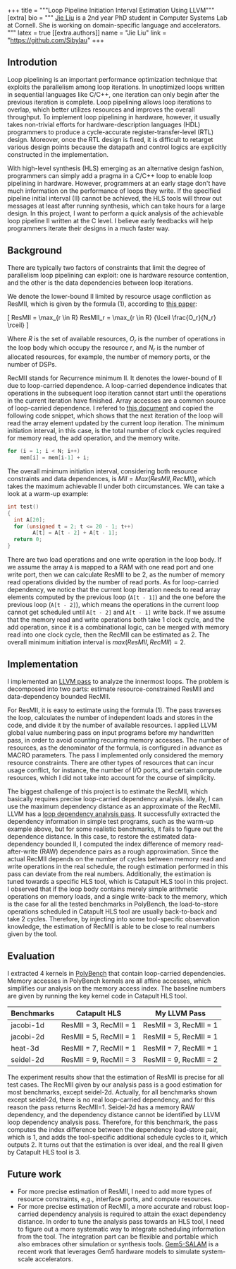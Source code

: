 
+++
title = """Loop Pipeline Initiation Interval Estimation Using LLVM"""
[extra]
bio = """
[Jie Liu](https://github.com/Sibylau) is a 2nd year PhD student in Computer Systems Lab at Cornell. She is working on domain-specific language and accelerators.
"""
latex = true
[[extra.authors]]
name = "Jie Liu"
link = "https://github.com/Sibylau"
+++

## Introdution
Loop pipelining is an important performance optimization technique that exploits 
the parallelism among loop iterations. In unoptimized loops written in sequential languages 
like C/C++, one iteration can only begin after the previous iteration is complete. 
Loop pipelining allows loop iterations to overlap, which better utilizes resources and 
improves the overall throughput. To implement loop pipelining in hardware, however, it 
usually takes non-trivial efforts for hardware-description languages (HDL) programmers 
to produce a cycle-accurate register-transfer-level (RTL) design. Moreover, once the RTL 
design is fixed, it is difficult to retarget various design points because the datapath and 
control logics are explicitly constructed in the implementation.

With high-level synthesis (HLS) emerging as an alternative design fashion, programmers 
can simply add a pragma in a C/C++ loop to enable loop pipelining in hardware. However,
programmers at an early stage don't have much information on the performance of loops 
they write. If the specified pipeline initial interval (II) cannot be achieved, the HLS 
tools will throw out messages at least after running synthesis, which can take hours for 
a large design. In this project, I want to perform a quick analysis of the achievable loop 
pipeline II written at the C level. I believe early feedbacks will help programmers iterate 
their designs in a much faster way.

## Background
There are typically two factors of constraints that limit the degree of parallelism loop 
pipelining can exploit: one is hardware resource contention, and the other is the data 
dependencies between loop iterations. 

We denote the lower-bound II limited by resource usage confliction as ResMII, which is 
given by the formula (1), according to [this paper](https://www.jstage.jst.go.jp/article/ipsjtsldm/11/0/11_46/_pdf):

\[ ResMII = \max_{r \in R} ResMII_r = \max_{r \in R} {\lceil \frac{O_r}{N_r} \rceil} \]

Where $R$ is the set of available resources, $O_r$ is the number of operations in the loop 
body which occupy the resource $r$, and $N_r$ is the number of allocated resources, for 
example, the number of memory ports, or the number of DSPs. 

RecMII stands for Recurrence minimum II. It denotes the lower-bound of II due to loop-carried 
dependence. A loop-carried dependence indicates that operations in the subsequent loop 
iteration cannot start until the operations in the current iteration have finished. Array 
accesses are a common source of loop-carried dependence. I refered to [this document](https://www.xilinx.com/support/documentation/sw_manuals/xilinx2015_2/sdsoc_doc/topics/calling-coding-guidelines/concept_pipelining_loop_unrolling.html#:~:text=A%20data%20dependence%20from%20an,called%20a%20loop%2Dcarried%20dependence.&text=In%20case%20of%20loop%20pipelining,operation%2C%20and%20the%20memory%20write) and copied the following code 
snippet, which shows that the next iteration of the loop will read the array element updated by the 
current loop iteration. The minimum initiation interval, in this case, is the total number of 
clock cycles required for memory read, the add operation, and the memory write.

```c
for (i = 1; i < N; i++)
    mem[i] = mem[i-1] + i;
```

The overall minimum initiation interval, considering both resource constraints and data 
dependences, is $MII = Max(ResMII, RecMII)$, which takes the maximum achievable II under both 
circumstances. We can take a look at a warm-up example:

```c
int test()
{
  int A[20];
  for (unsigned t = 2; t <= 20 - 1; t++)
        A[t] = A[t - 2] + A[t - 1];
  return 0;
}
```

There are two load operations and one write operation in the loop body. If we assume the array 
`A` is mapped to a RAM with one read port and one write port, then we can calculate ResMII to 
be 2, as the number of memory read operations divided by the number of read ports. As for 
loop-carried dependency, we notice that the current loop iteration needs to read array elements
computed by the previous loop (`A[t - 1]`) and the one before the previous loop (`A[t - 2]`), 
which means the operations in the current loop cannot get scheduled until `A[t - 2]` and `A[t - 1]`
write back.  If we assume that the memory read and write operations both take 1 clock cycle, and 
the add operation, since it is a combinational logic, can be merged with memory read into one clock 
cycle, then the RecMII can be estimated as 2. The overall minimum initiation interval is $max(ResMII, 
RecMII) = 2$.

## Implementation
I implemented an [LLVM pass](https://github.com/Sibylau/LLVM_10.0_walkthru/tree/master/llvm-pass/loop_II)
to analyze the innermost loops. The problem is decomposed into two parts: estimate resource-constrained 
ResMII and data-dependency bounded RecMII.

For ResMII, it is easy to estimate using the formula (1). The pass traverses the loop, calculates 
the number of independent loads and stores in the code, and divide it by the number of available 
resources. I applied LLVM global value numbering pass on input programs before my handwritten pass, 
in order to avoid counting recurring memory accesses. The number of resources, as the denominator of 
the formula, is configured in advance as MACRO parameters. The pass I implemented only considered the
memory resource constraints. There are other types of resources that can incur usage conflict, for 
instance, the number of I/O ports, and certain compute resources, which I did not take into account 
for the course of simplicity.

The biggest challenge of this project is to estimate the RecMII, which basically requires precise 
loop-carried dependency analysis. Ideally, I can use the maximum dependency distance as an approximate 
of the RecMII. LLVM has a [loop dependency analysis pass](https://llvm.org/doxygen/DependenceAnalysis_8cpp_source.html). 
It successfully extracted the dependency information in simple test programs, such as the warm-up 
example above, but for some realistic benchmarks, it fails to figure out the dependence distance. 
In this case, to restore the estimated data-dependency bounded II, I computed the index difference of 
memory read-after-write (RAW) dependence pairs as a rough approximation. Since the actual RecMII depends 
on the number of cycles between memory read and write operations in the real schedule, the rough 
estimation performed in this pass can deviate from the real numbers. Additionally, the estimation is 
tuned towards a specific HLS tool, which is Catapult HLS tool in this project. I observed that if the 
loop body contains merely simple arithmetic operations on memory loads, and a single write-back to the 
memory, which is the case for all the tested benchmarks in PolyBench, the load-to-store operations 
scheduled in Catapult HLS tool are usually back-to-back and take 2 cycles. Therefore, by injecting 
into some tool-specific observation knowledge, the estimation of RecMII is able to be close to real 
numbers given by the tool. 

## Evaluation
I extracted 4 kernels in [PolyBench](http://web.cse.ohio-state.edu/~pouchet.2/software/polybench/)  that 
contain loop-carried dependencies. Memory accesses in PolyBench kernels are all affine accesses, which 
simplifies our analysis on the memory access index. The baseline numbers are given by running the key 
kernel code in Catapult HLS tool.


| Benchmarks  | Catapult HLS | My LLVM Pass | 
| ----        | -------------| ------------ |
| jacobi-1d   | ResMII = 3, RecMII = 1  | ResMII = 3, RecMII = 1  | 
| jacobi-2d   | ResMII = 5, RecMII = 1  | ResMII = 5, RecMII = 1  | 
| heat-3d     | ResMII = 7, RecMII = 1  | ResMII = 7, RecMII = 1  | 
| seidel-2d   | ResMII = 9, RecMII = 3  | ResMII = 9, RecMII = 2  | 


The experiment results show that the estimation of ResMII is precise for all test cases. The RecMII given
by our analysis pass is a good estimation for most benchmarks, except seidel-2d. Actually, for all benchmarks 
shown except seidel-2d, there is no real loop-carried dependency, and for this reason the pass returns 
RecMII=1. Seidel-2d has a memory RAW dependency, and the dependency distance cannot be identified by LLVM 
loop dependency analysis pass. Therefore, for this benchmark, the pass computes the index difference between 
the dependency load-store pair, which is 1, and adds the tool-specific additional schedule cycles to it, 
which outputs 2. It turns out that the estimation is over ideal, and the real II given by Catapult HLS tool is 3.

## Future work
 - For more precise estimation of ResMII, I need to add more types of resource constraints, e.g., interface ports, 
and compute resources.
 - For more precise estimation of RecMII, a more accurate and robust loop-carried dependency analysis is 
 required to attain the exact dependency distance. In order to tune the analysis pass towards an HLS tool, 
 I need to figure out a more systematic way to integrate scheduling information from the tool. The integration
 part can be flexible and portable which also embraces other simulation or synthesis tools. 
 [Gem5-SALAM](https://github.com/TeCSAR-UNCC/gem5-SALAM/blob/master/GEM5README) is a 
 recent work that leverages Gem5 hardware models to simulate system-scale accelerators. 

